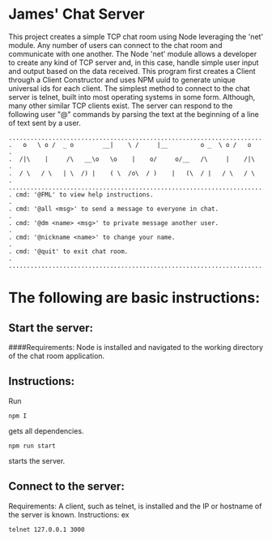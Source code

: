 James' Chat Server
======

This project creates a simple TCP chat room using Node leveraging the 'net' module. Any number of users can connect to the chat room and communicate with one another. The Node 'net' module allows a developer to create any kind of TCP server and, in this case, handle simple user input and output based on the data received. This program first creates a Client through a Client Constructor and uses NPM uuid to generate unique universal ids for each client. The simplest method to connect to the chat server is telnet, built into most operating systems in some form. Although, many other similar TCP clients exist. The server can respond to the following user "@" commands by parsing the text at the beginning of a line of text sent by a user.

```
.......................................................................
.   o   \ o /  _ o        __|    \ /     |__         o _  \ o /   o   .
.  /|\    |     /\   __\o   \o    |    o/     o/__   /\     |    /|\  .
.  / \   / \   | \  /) |    ( \  /o\  / )    |   (\  / |   / \   / \  .
.......................................................................
. cmd: '@FML' to view help instructions.                              .
. cmd: '@all <msg>' to send a message to everyone in chat.            .
. cmd: '@dm <name> <msg>' to private message another user.            .
. cmd: '@nickname <name>' to change your name.                        .
. cmd: '@quit' to exit chat room.                                     .
.......................................................................
```

# The following are basic instructions:
## Start the server:
####Requirements: Node is installed and navigated to the working directory of the chat room application.
## Instructions:
Run
```
npm I
```
gets all dependencies.
```
npm run start
```
starts the server.

## Connect to the server:
Requirements: A client, such as telnet, is installed and the IP or hostname of the server is known.
Instructions: ex
```
telnet 127.0.0.1 3000
```
